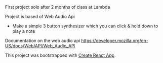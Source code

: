 First project solo after 2 months of class at Lambda

Project is based of Web Audio Api

- Make a simple 3 button synthesizer which you can click & hold down to play a note

Documentation on the web audio api
https://developer.mozilla.org/en-US/docs/Web/API/Web_Audio_API

This project was bootstrapped with [Create React App](https://github.com/facebookincubator/create-react-app).